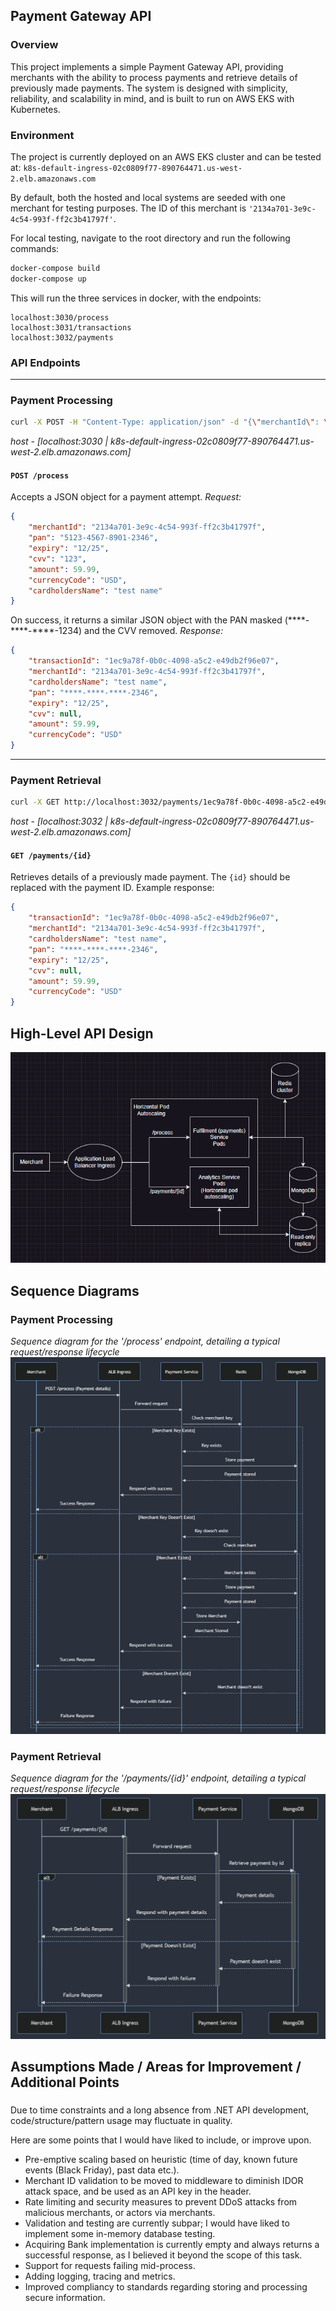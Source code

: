 

## Payment Gateway API

### Overview

This project implements a simple Payment Gateway API, providing merchants with the ability to process payments and retrieve details of previously made payments. The system is designed with simplicity, reliability, and scalability in mind, and is built to run on AWS EKS with Kubernetes.

### Environment

The project is currently deployed on an AWS EKS cluster and can be tested at: 
`k8s-default-ingress-02c0809f77-890764471.us-west-2.elb.amazonaws.com`

By default, both the hosted and local systems are seeded with one merchant for testing purposes. The ID of this merchant is `'2134a701-3e9c-4c54-993f-ff2c3b41797f'`.

For local testing, navigate to the root directory and run the following commands:

```bash
docker-compose build
docker-compose up
```
This will run the three services in docker, with the endpoints:
```
localhost:3030/process
localhost:3031/transactions
localhost:3032/payments
```

### API Endpoints
---
### Payment Processing


```bash
curl -X POST -H "Content-Type: application/json" -d "{\"merchantId\": \"2134a701-3e9c-4c54-993f-ff2c3b41797f\",\"pan\": \"5123-4567-8901-2346\",\"expiry\": \"12/25\",\"cvv\": \"123\",\"amount\": 59.99,\"currencyCode\": \"USD\",\"cardholdersName\": \"test name\"}" http://localhost:3030/process
```
*host - [localhost:3030 | k8s-default-ingress-02c0809f77-890764471.us-west-2.elb.amazonaws.com]*
#### `POST /process`
Accepts a JSON object for a payment attempt.
*Request:*

```json
{
	"merchantId": "2134a701-3e9c-4c54-993f-ff2c3b41797f",
	"pan": "5123-4567-8901-2346",
	"expiry": "12/25",
	"cvv": "123",
	"amount": 59.99,
	"currencyCode": "USD",
	"cardholdersName": "test name"
}
```

On success, it returns a similar JSON object with the PAN masked (\*\*\*\*-\*\*\*\*-\*\*\*\*-1234) and the CVV removed.
*Response:*

```json
{
	"transactionId": "1ec9a78f-0b0c-4098-a5c2-e49db2f96e07",
	"merchantId": "2134a701-3e9c-4c54-993f-ff2c3b41797f",
	"cardholdersName": "test name",
	"pan": "****-****-****-2346",
	"expiry": "12/25",
	"cvv": null,
	"amount": 59.99,
	"currencyCode": "USD"
}
```
---
### Payment Retrieval
```bash
curl -X GET http://localhost:3032/payments/1ec9a78f-0b0c-4098-a5c2-e49db2f96e07
```
*host - [localhost:3032 | k8s-default-ingress-02c0809f77-890764471.us-west-2.elb.amazonaws.com]*
#### `GET /payments/{id}`


Retrieves details of a previously made payment. The `{id}` should be replaced with the payment ID.
Example response:
```json
{
	"transactionId": "1ec9a78f-0b0c-4098-a5c2-e49db2f96e07",
	"merchantId": "2134a701-3e9c-4c54-993f-ff2c3b41797f",
	"cardholdersName": "test name",
	"pan": "****-****-****-2346",
	"expiry": "12/25",
	"cvv": null,
	"amount": 59.99,
	"currencyCode": "USD"
}
```

## High-Level API Design

![High level design](https://github.com/zephykasmar/PaymentGateway/blob/main/PaymentGateway/Images/hld.PNG)

## Sequence Diagrams
### Payment Processing
*Sequence diagram for the '/process' endpoint, detailing a typical request/response lifecycle*
![Payment Processing](https://github.com/zephykasmar/PaymentGateway/blob/main/PaymentGateway/Images/process.PNG)
### Payment Retrieval
*Sequence diagram for the '/payments/{id}' endpoint, detailing a typical request/response lifecycle*
![Payment Retrieval](https://github.com/zephykasmar/PaymentGateway/blob/main/PaymentGateway/Images/payments.PNG)


## Assumptions Made / Areas for Improvement / Additional Points

### 

Due to time constraints and a long absence from .NET API development, code/structure/pattern usage may fluctuate in quality. 

Here are some points that I would have liked to include, or improve upon.

-   Pre-emptive scaling based on heuristic (time of day, known future events (Black Friday), past data etc.).
-   Merchant ID validation to be moved to middleware to diminish IDOR attack space, and be used as an API key in the header.
-   Rate limiting and security measures to prevent DDoS attacks from malicious merchants, or actors via merchants.
-   Validation and testing are currently subpar; I would have liked to implement some in-memory database testing.
-  Acquiring Bank implementation is currently empty and always returns a successful response, as I believed it beyond the scope of this task.
- Support for requests failing mid-process.
- Adding logging, tracing and metrics.
- Improved compliancy to standards regarding storing and processing secure information.
